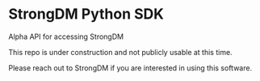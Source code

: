 # StrongDM Python SDK

Alpha API for accessing StrongDM

This repo is under construction and not publicly usable at this time.

Please reach out to StrongDM if you are interested in using this software.